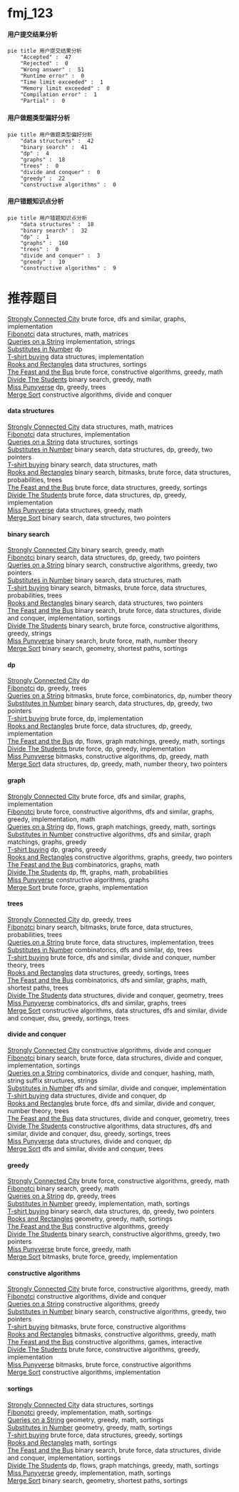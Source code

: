# fmj_123
<!-- tabs:start -->
#### **用户提交结果分析**

```mermaid
pie title 用户提交结果分析
    "Accepted" :  47
    "Rejected" :  0
    "Wrong answer" :  51
    "Runtime error" :  0
    "Time limit exceeded" :  1
    "Memory limit exceeded" :  0
    "Compilation error" :  1
    "Partial" :  0
```
#### **用户做题类型偏好分析**

```mermaid
pie title 用户做题类型偏好分析
    "data structures" :  42
    "binary search" :  41
    "dp" :  4
    "graphs" :  18
    "trees" :  0
    "divide and conquer" :  0
    "greedy" :  22
    "constructive algorithms" :  0
```
#### **用户错题知识点分析**

```mermaid
pie title 用户错题知识点分析
    "data structures" :  18
    "binary search" :  32
    "dp" :  1
    "graphs" :  160
    "trees" :  0
    "divide and conquer" :  3
    "greedy" :  10
    "constructive algorithms" :  9
```
<!-- tabs:end -->
# 推荐题目
[Strongly Connected City](http://codeforces.com/problemset/problem/475/B)		brute force,
                        dfs and similar,
                        graphs,
                        implementation		  
[Fibonotci](http://codeforces.com/problemset/problem/575/A)		data structures,
                        math,
                        matrices		  
[Queries on a String](http://codeforces.com/problemset/problem/598/B)		implementation,
                        strings		  
[Substitutes in Number](http://codeforces.com/problemset/problem/464/C)		dp		  
[T-shirt buying](http://codeforces.com/problemset/problem/799/B)		data structures,
                        implementation		  
[Rooks and Rectangles](http://codeforces.com/problemset/problem/524/E)		data structures,
                        sortings		  
[The Feast and the Bus](http://codeforces.com/problemset/problem/1250/B)		brute force,
                        constructive algorithms,
                        greedy,
                        math		  
[Divide The Students](http://codeforces.com/problemset/problem/1250/L)		binary search,
                        greedy,
                        math		  
[Miss Punyverse](https://codeforces.com/contest/1281/problem/F)		dp,
                        greedy,
                        trees		  
[Merge Sort](http://codeforces.com/problemset/problem/873/D)		constructive algorithms,
                        divide and conquer		  
<!-- tabs:start -->
#### **data structures**
[Strongly Connected City](http://codeforces.com/problemset/problem/575/A)		data structures,
                        math,
                        matrices		  
[Fibonotci](http://codeforces.com/problemset/problem/799/B)		data structures,
                        implementation		  
[Queries on a String](http://codeforces.com/problemset/problem/524/E)		data structures,
                        sortings		  
[Substitutes in Number](http://codeforces.com/problemset/problem/1492/C)		binary search,
                        data structures,
                        dp,
                        greedy,
                        two pointers		  
[T-shirt buying](http://codeforces.com/problemset/problem/1490/G)		binary search,
                        data structures,
                        math		  
[Rooks and Rectangles](http://codeforces.com/problemset/problem/1479/D)		binary search,
                        bitmasks,
                        brute force,
                        data structures,
                        probabilities,
                        trees		  
[The Feast and the Bus](http://codeforces.com/problemset/problem/1497/A)		brute force,
                        data structures,
                        greedy,
                        sortings		  
[Divide The Students](http://codeforces.com/problemset/problem/1491/C)		brute force,
                        data structures,
                        dp,
                        greedy,
                        implementation		  
[Miss Punyverse](http://codeforces.com/problemset/problem/1492/B)		data structures,
                        greedy,
                        math		  
[Merge Sort](http://codeforces.com/problemset/problem/1436/E)		binary search,
                        data structures,
                        two pointers		  
#### **binary search**
[Strongly Connected City](http://codeforces.com/problemset/problem/1250/L)		binary search,
                        greedy,
                        math		  
[Fibonotci](http://codeforces.com/problemset/problem/1492/C)		binary search,
                        data structures,
                        dp,
                        greedy,
                        two pointers		  
[Queries on a String](http://codeforces.com/problemset/problem/1463/D)		binary search,
                        constructive algorithms,
                        greedy,
                        two pointers		  
[Substitutes in Number](http://codeforces.com/problemset/problem/1490/G)		binary search,
                        data structures,
                        math		  
[T-shirt buying](http://codeforces.com/problemset/problem/1479/D)		binary search,
                        bitmasks,
                        brute force,
                        data structures,
                        probabilities,
                        trees		  
[Rooks and Rectangles](http://codeforces.com/problemset/problem/1436/E)		binary search,
                        data structures,
                        two pointers		  
[The Feast and the Bus](http://codeforces.com/problemset/problem/1461/D)		binary search,
                        brute force,
                        data structures,
                        divide and conquer,
                        implementation,
                        sortings		  
[Divide The Students](http://codeforces.com/problemset/problem/1493/C)		binary search,
                        brute force,
                        constructive algorithms,
                        greedy,
                        strings		  
[Miss Punyverse](http://codeforces.com/problemset/problem/1487/D)		binary search,
                        brute force,
                        math,
                        number theory		  
[Merge Sort](http://codeforces.com/problemset/problem/1486/B)		binary search,
                        geometry,
                        shortest paths,
                        sortings		  
#### **dp**
[Strongly Connected City](http://codeforces.com/problemset/problem/464/C)		dp		  
[Fibonotci](https://codeforces.com/contest/1281/problem/F)		dp,
                        greedy,
                        trees		  
[Queries on a String](http://codeforces.com/problemset/problem/401/D)		bitmasks,
                        brute force,
                        combinatorics,
                        dp,
                        number theory		  
[Substitutes in Number](http://codeforces.com/problemset/problem/1492/C)		binary search,
                        data structures,
                        dp,
                        greedy,
                        two pointers		  
[T-shirt buying](https://codeforces.com/contest/1457/problem/C)		brute force,
                        dp,
                        implementation		  
[Rooks and Rectangles](http://codeforces.com/problemset/problem/1491/C)		brute force,
                        data structures,
                        dp,
                        greedy,
                        implementation		  
[The Feast and the Bus](http://codeforces.com/problemset/problem/1437/C)		dp,
                        flows,
                        graph matchings,
                        greedy,
                        math,
                        sortings		  
[Divide The Students](http://codeforces.com/problemset/problem/1499/B)		brute force,
                        dp,
                        greedy,
                        implementation		  
[Miss Punyverse](http://codeforces.com/problemset/problem/1491/D)		bitmasks,
                        constructive algorithms,
                        dp,
                        greedy,
                        math		  
[Merge Sort](http://codeforces.com/problemset/problem/1497/E1)		data structures,
                        dp,
                        greedy,
                        math,
                        number theory,
                        two pointers		  
#### **graph**
[Strongly Connected City](http://codeforces.com/problemset/problem/475/B)		brute force,
                        dfs and similar,
                        graphs,
                        implementation		  
[Fibonotci](http://codeforces.com/problemset/problem/1487/C)		brute force,
                        constructive algorithms,
                        dfs and similar,
                        graphs,
                        greedy,
                        implementation,
                        math		  
[Queries on a String](http://codeforces.com/problemset/problem/1437/C)		dp,
                        flows,
                        graph matchings,
                        greedy,
                        math,
                        sortings		  
[Substitutes in Number](http://codeforces.com/problemset/problem/1470/D)		constructive algorithms,
                        dfs and similar,
                        graph matchings,
                        graphs,
                        greedy		  
[T-shirt buying](http://codeforces.com/problemset/problem/1476/C)		dp,
                        graphs,
                        greedy		  
[Rooks and Rectangles](http://codeforces.com/problemset/problem/1304/D)		constructive algorithms,
                        graphs,
                        greedy,
                        two pointers		  
[The Feast and the Bus](http://codeforces.com/problemset/problem/1475/C)		combinatorics,
                        graphs,
                        math		  
[Divide The Students](http://codeforces.com/problemset/problem/553/E)		dp,
                        fft,
                        graphs,
                        math,
                        probabilities		  
[Miss Punyverse](http://codeforces.com/problemset/problem/1495/C)		constructive algorithms,
                        graphs		  
[Merge Sort](http://codeforces.com/problemset/problem/1510/K)		brute force,
                        graphs,
                        implementation		  
#### **trees**
[Strongly Connected City](https://codeforces.com/contest/1281/problem/F)		dp,
                        greedy,
                        trees		  
[Fibonotci](http://codeforces.com/problemset/problem/1479/D)		binary search,
                        bitmasks,
                        brute force,
                        data structures,
                        probabilities,
                        trees		  
[Queries on a String](http://codeforces.com/problemset/problem/1511/C)		brute force,
                        data structures,
                        implementation,
                        trees		  
[Substitutes in Number](http://codeforces.com/problemset/problem/1499/F)		combinatorics,
                        dfs and similar,
                        dp,
                        trees		  
[T-shirt buying](http://codeforces.com/problemset/problem/1491/E)		brute force,
                        dfs and similar,
                        divide and conquer,
                        number theory,
                        trees		  
[Rooks and Rectangles](http://codeforces.com/problemset/problem/1466/D)		data structures,
                        greedy,
                        sortings,
                        trees		  
[The Feast and the Bus](http://codeforces.com/problemset/problem/1495/D)		combinatorics,
                        dfs and similar,
                        graphs,
                        math,
                        shortest paths,
                        trees		  
[Divide The Students](http://codeforces.com/problemset/problem/1303/G)		data structures,
                        divide and conquer,
                        geometry,
                        trees		  
[Miss Punyverse](http://codeforces.com/problemset/problem/1454/E)		combinatorics,
                        dfs and similar,
                        graphs,
                        trees		  
[Merge Sort](http://codeforces.com/problemset/problem/1494/D)		constructive algorithms,
                        data structures,
                        dfs and similar,
                        divide and conquer,
                        dsu,
                        greedy,
                        sortings,
                        trees		  
#### **divide and conquer**
[Strongly Connected City](http://codeforces.com/problemset/problem/873/D)		constructive algorithms,
                        divide and conquer		  
[Fibonotci](http://codeforces.com/problemset/problem/1461/D)		binary search,
                        brute force,
                        data structures,
                        divide and conquer,
                        implementation,
                        sortings		  
[Queries on a String](http://codeforces.com/problemset/problem/1466/G)		combinatorics,
                        divide and conquer,
                        hashing,
                        math,
                        string suffix structures,
                        strings		  
[Substitutes in Number](http://codeforces.com/problemset/problem/1490/D)		dfs and similar,
                        divide and conquer,
                        implementation		  
[T-shirt buying](https://codeforces.com/contest/1483/problem/C)		data structures,
                        divide and conquer,
                        dp		  
[Rooks and Rectangles](http://codeforces.com/problemset/problem/1491/E)		brute force,
                        dfs and similar,
                        divide and conquer,
                        number theory,
                        trees		  
[The Feast and the Bus](http://codeforces.com/problemset/problem/1303/G)		data structures,
                        divide and conquer,
                        geometry,
                        trees		  
[Divide The Students](http://codeforces.com/problemset/problem/1494/D)		constructive algorithms,
                        data structures,
                        dfs and similar,
                        divide and conquer,
                        dsu,
                        greedy,
                        sortings,
                        trees		  
[Miss Punyverse](http://codeforces.com/problemset/problem/1482/E)		data structures,
                        divide and conquer,
                        dp		  
[Merge Sort](http://codeforces.com/problemset/problem/566/C)		dfs and similar,
                        divide and conquer,
                        trees		  
#### **greedy**
[Strongly Connected City](http://codeforces.com/problemset/problem/1250/B)		brute force,
                        constructive algorithms,
                        greedy,
                        math		  
[Fibonotci](http://codeforces.com/problemset/problem/1250/L)		binary search,
                        greedy,
                        math		  
[Queries on a String](https://codeforces.com/contest/1281/problem/F)		dp,
                        greedy,
                        trees		  
[Substitutes in Number](http://codeforces.com/problemset/problem/1106/C)		greedy,
                        implementation,
                        math,
                        sortings		  
[T-shirt buying](http://codeforces.com/problemset/problem/1492/C)		binary search,
                        data structures,
                        dp,
                        greedy,
                        two pointers		  
[Rooks and Rectangles](https://codeforces.com/contest/1496/problem/C)		geometry,
                        greedy,
                        math,
                        sortings		  
[The Feast and the Bus](http://codeforces.com/problemset/problem/1493/A)		constructive algorithms,
                        greedy		  
[Divide The Students](http://codeforces.com/problemset/problem/1463/D)		binary search,
                        constructive algorithms,
                        greedy,
                        two pointers		  
[Miss Punyverse](http://codeforces.com/problemset/problem/1462/C)		brute force,
                        greedy,
                        math		  
[Merge Sort](http://codeforces.com/problemset/problem/1494/B)		bitmasks,
                        brute force,
                        greedy,
                        implementation		  
#### **constructive algorithms**
[Strongly Connected City](http://codeforces.com/problemset/problem/1250/B)		brute force,
                        constructive algorithms,
                        greedy,
                        math		  
[Fibonotci](http://codeforces.com/problemset/problem/873/D)		constructive algorithms,
                        divide and conquer		  
[Queries on a String](http://codeforces.com/problemset/problem/1493/A)		constructive algorithms,
                        greedy		  
[Substitutes in Number](http://codeforces.com/problemset/problem/1463/D)		binary search,
                        constructive algorithms,
                        greedy,
                        two pointers		  
[T-shirt buying](https://codeforces.com/contest/1456/problem/B)		bitmasks,
                        brute force,
                        constructive algorithms		  
[Rooks and Rectangles](http://codeforces.com/problemset/problem/1492/D)		bitmasks,
                        constructive algorithms,
                        greedy,
                        math		  
[The Feast and the Bus](https://codeforces.com/contest/1504/problem/D)		constructive algorithms,
                        games,
                        interactive		  
[Divide The Students](https://codeforces.com/contest/1483/problem/A)		brute force,
                        constructive algorithms,
                        greedy,
                        implementation		  
[Miss Punyverse](https://codeforces.com/contest/1457/problem/D)		bitmasks,
                        brute force,
                        constructive algorithms		  
[Merge Sort](http://codeforces.com/problemset/problem/1513/A)		constructive algorithms,
                        implementation		  
#### **sortings**
[Strongly Connected City](http://codeforces.com/problemset/problem/524/E)		data structures,
                        sortings		  
[Fibonotci](http://codeforces.com/problemset/problem/1106/C)		greedy,
                        implementation,
                        math,
                        sortings		  
[Queries on a String](https://codeforces.com/contest/1496/problem/C)		geometry,
                        greedy,
                        math,
                        sortings		  
[Substitutes in Number](http://codeforces.com/problemset/problem/1495/A)		geometry,
                        greedy,
                        math,
                        sortings		  
[T-shirt buying](http://codeforces.com/problemset/problem/1497/A)		brute force,
                        data structures,
                        greedy,
                        sortings		  
[Rooks and Rectangles](http://codeforces.com/problemset/problem/1427/A)		math,
                        sortings		  
[The Feast and the Bus](http://codeforces.com/problemset/problem/1461/D)		binary search,
                        brute force,
                        data structures,
                        divide and conquer,
                        implementation,
                        sortings		  
[Divide The Students](http://codeforces.com/problemset/problem/1437/C)		dp,
                        flows,
                        graph matchings,
                        greedy,
                        math,
                        sortings		  
[Miss Punyverse](http://codeforces.com/problemset/problem/1473/A)		greedy,
                        implementation,
                        math,
                        sortings		  
[Merge Sort](http://codeforces.com/problemset/problem/1486/B)		binary search,
                        geometry,
                        shortest paths,
                        sortings		  
<!-- tabs:end -->
